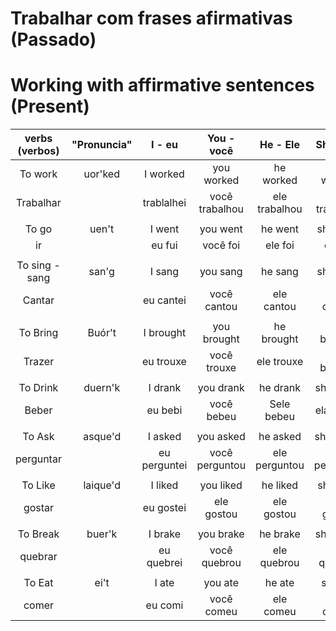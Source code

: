 # Trabalhar com frases afirmativas (Passado)

#  Working with affirmative sentences (Present)

| verbs (verbos) | "Pronuncia" |    I - eu    |   You - você   |   He - Ele    |   She - Ela   |   It - Coisa   |    We - Nós     |   They - Eles    |
| :------------: | :---------: | :----------: | :------------: | :-----------: | :-----------: | :------------: | :-------------: | :--------------: |
|    To work     |   uor'ked   |   I worked   |   you worked   |   he worked   |  she worked   |   it worked    |    we worked    |   they worked    |
|   Trabalhar    |             |  trablalhei  | você trabalhou | ele trabalhou | ela trabalhou | isso trabalhou | nós trabalhamos | eles trabalharam |
|                |             |              |                |               |               |                |                 |                  |
|     To go      |    uen't    |    I went    |    you went    |    he went    |   she went    |    it went     |     we went     |    they went     |
|       ir       |             |    eu fui    |    você foi    |    ele foi    |    ela foi    |    isso foi    |    nós fomos    |    eles foram    |
|                |             |              |                |               |               |                |                 |                  |
| To sing - sang |    san'g    |    I sang    |    you sang    |    he sang    |   she sang    |    it sang     |     we sang     |    they sang     |
|     Cantar     |             |  eu cantei   |  você cantou   |  ele cantou   |  ela cantou   |  isso cantou   |  nós cantamos   |  eles cantaram   |
|                |             |              |                |               |               |                |                 |                  |
|    To Bring    |   Buór't    |  I brought   |  you brought   |  he brought   |  she brought  |   it brought   |   we brought    |   they brought   |
|     Trazer     |             |  eu trouxe   |  você trouxe   |  ele trouxe   |  ela brought  |  isso trouxe   |  nós trouxemos  |  eles trouxeram  |
|                |             |              |                |               |               |                |                 |                  |
|    To Drink    |   duern'k   |   I drank    |   you drank    |   he drank    |   she drank   |    it drank    |    we drank     |    they drank    |
|     Beber      |             |   eu bebi    |   você bebeu   |  Sele bebeu   |   ela bebeu   |   isso bebeu   |   nós bebemos   |   eles beberam   |
|                |             |              |                |               |               |                |                 |                  |
|     To Ask     |   asque'd   |   I asked    |   you asked    |   he asked    |   she asked   |    it asked    |    we asked     |    they asked    |
|   perguntar    |             | eu perguntei | você perguntou | ele perguntou | ela perguntou | isso perguntou | nós perguntamos | eles perguntaram |
|                |             |              |                |               |               |                |                 |                  |
|    To Like     |  laique'd   |   I liked    |   you liked    |   he liked    |   she liked   |    it liked    |    we liked     |    they liked    |
|     gostar     |             |  eu gostei   |   ele gostou   |  ele gostou   |  ela gostou   |  isso gostoi   | nós gostavamos  |  eles gostavam   |
|                |             |              |                |               |               |                |                 |                  |
|    To Break    |   buer'k    |   I brake    |   you brake    |   he brake    |   she brake   |    it break    |    we break     |    they brake    |
|    quebrar     |             |  eu quebrei  |  você quebrou  |  ele quebrou  |  ela quebrou  |  isso quebrou  |  nós quebramos  |  eles quebraram  |
|                |             |              |                |               |               |                |                 |                  |
|     To Eat     |    ei't     |    I ate     |    you ate     |    he ate     |    she ate    |     it ate     |     we ate      |     they ate     |
|     comer      |             |   eu comi    |   você comeu   |   ele comeu   |   ela comeu   |   isso comeu   |   nós comemos   |   eles comeram   |